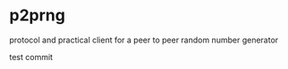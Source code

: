 p2prng
======

protocol and practical client for a peer to peer random number generator

test commit